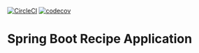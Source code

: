 [![CircleCI](https://circleci.com/gh/akashjagdale/spring5-recipe-app/tree/akash-maven-failsafe.svg?style=svg)](https://circleci.com/gh/akashjagdale/spring5-recipe-app/tree/akash-maven-failsafe)
[![codecov](https://codecov.io/gh/akashjagdale/spring5-recipe-app/branch/master/graph/badge.svg?token=HLOLZ3H6QJ)](https://codecov.io/gh/akashjagdale/spring5-recipe-app)

# Spring Boot Recipe Application
